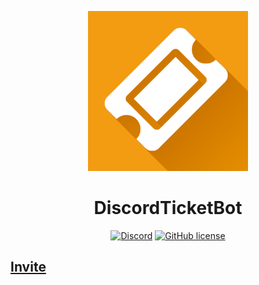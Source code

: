 <div align="center">

![Logo](logo.png)

# DiscordTicketBot

[![Discord](https://img.shields.io/discord/617339081168388110?color=green&label=discord&logo=discord&logoColor=white&style=for-the-badge)](https://dc.ni.ls)
[![GitHub license](https://img.shields.io/github/license/thenilsdev/discord-ticket-support?style=for-the-badge)](https://github.com/thenilsdev/discord-ticket-support/blob/main/LICENSE)
</div>

## [Invite](https://discord.com/oauth2/authorize?client_id=630471659135959131&permissions=8&scope=bot)

